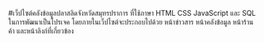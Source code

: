 #เว็ปไซต์คลังข้อมูลปลาสลิดจังหวัดสมุทรปราการ 
ที่ใช้ภาษา HTML CSS JavaScript และ SQL ในการพัฒนาเป็นโปรเจค โดยภายในเว็ปไซต์จะประกอบไปด้วย หน้าข่าวสาร หน้าคลังข้อมูล หน้าร้านค้า และหน้าลิงก์ที่เกี่ยวข้อง

